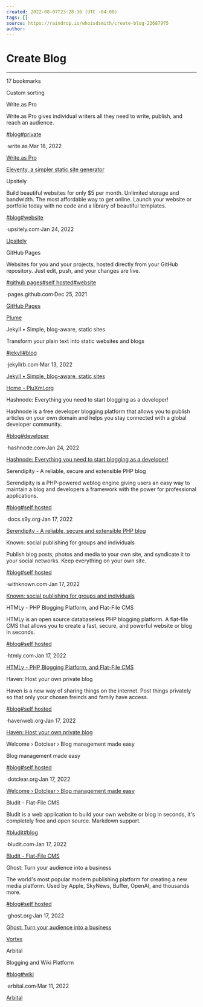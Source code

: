 ```yaml
---
created: 2022-08-07T23:28:36 (UTC -04:00)
tags: []
source: https://raindrop.io/whoisdsmith/create-blog-23687975
author: 
---
```


# Create Blog

---
17 bookmarks

Custom sorting

Write.as Pro

Write.as Pro gives individual writers all they need to write, publish, and reach an audience.

[#blog](https://raindrop.io/whoisdsmith/create-blog-23687975/search/sort=-sort&perpage=30&page=0&search=%23blog)[#private](https://raindrop.io/whoisdsmith/create-blog-23687975/search/sort=-sort&perpage=30&page=0&search=%23private)

·write.as·Mar 18, 2022

[Write.as Pro](https://write.as/pro)

[Eleventy, a simpler static site generator](https://www.11ty.dev/)

Upsitely

Build beautiful websites for only $5 per month. Unlimited storage and bandwidth. The most affordable way to get online. Launch your website or portfolio today with no code and a library of beautiful templates.

[#blog](https://raindrop.io/whoisdsmith/create-blog-23687975/search/sort=-sort&perpage=30&page=0&search=%23blog)[#website](https://raindrop.io/whoisdsmith/create-blog-23687975/search/sort=-sort&perpage=30&page=0&search=%23website)

·upsitely.com·Jan 24, 2022

[Upsitely](https://www.upsitely.com/?ref=producthunt)

GitHub Pages

Websites for you and your projects, hosted directly from your GitHub repository. Just edit, push, and your changes are live.

[#github pages](https://raindrop.io/whoisdsmith/create-blog-23687975/search/sort=-sort&perpage=30&page=0&search=%22%23github+pages%22)[#self hosted](https://raindrop.io/whoisdsmith/create-blog-23687975/search/sort=-sort&perpage=30&page=0&search=%22%23self+hosted%22)[#website](https://raindrop.io/whoisdsmith/create-blog-23687975/search/sort=-sort&perpage=30&page=0&search=%23website)

·pages.github.com·Dec 25, 2021

[GitHub Pages](https://pages.github.com/)

[Plume](https://joinplu.me/)

Jekyll • Simple, blog-aware, static sites

Transform your plain text into static websites and blogs

[#jekyll](https://raindrop.io/whoisdsmith/create-blog-23687975/search/sort=-sort&perpage=30&page=0&search=%23jekyll)[#blog](https://raindrop.io/whoisdsmith/create-blog-23687975/search/sort=-sort&perpage=30&page=0&search=%23blog)

·jekyllrb.com·Mar 13, 2022

[Jekyll • Simple, blog-aware, static sites](https://jekyllrb.com/?ref=humans.fyi)

[Home - PluXml.org](https://pluxml.org/)

Hashnode: Everything you need to start blogging as a developer!

Hashnode is a free developer blogging platform that allows you to publish articles on your own domain and helps you stay connected with a global developer community.

[#blog](https://raindrop.io/whoisdsmith/create-blog-23687975/search/sort=-sort&perpage=30&page=0&search=%23blog)[#developer](https://raindrop.io/whoisdsmith/create-blog-23687975/search/sort=-sort&perpage=30&page=0&search=%23developer)

·hashnode.com·Jan 24, 2022

[Hashnode: Everything you need to start blogging as a developer!](https://hashnode.com/)

Serendipity - A reliable, secure and extensible PHP blog

Serendipity is a PHP-powered weblog engine giving users an easy way to maintain a blog and developers a framework with the power for professional applications.

[#blog](https://raindrop.io/whoisdsmith/create-blog-23687975/search/sort=-sort&perpage=30&page=0&search=%23blog)[#self hosted](https://raindrop.io/whoisdsmith/create-blog-23687975/search/sort=-sort&perpage=30&page=0&search=%22%23self+hosted%22)

·docs.s9y.org·Jan 17, 2022

[Serendipity - A reliable, secure and extensible PHP blog](https://docs.s9y.org/)

Known: social publishing for groups and individuals

Publish blog posts, photos and media to your own site, and syndicate it to your social networks. Keep everything on your own site.

[#blog](https://raindrop.io/whoisdsmith/create-blog-23687975/search/sort=-sort&perpage=30&page=0&search=%23blog)[#self hosted](https://raindrop.io/whoisdsmith/create-blog-23687975/search/sort=-sort&perpage=30&page=0&search=%22%23self+hosted%22)

·withknown.com·Jan 17, 2022

[Known: social publishing for groups and individuals](https://withknown.com/)

HTMLy - PHP Blogging Platform, and Flat-File CMS

HTMLy is an open source databaseless PHP blogging platform. A flat-file CMS that allows you to create a fast, secure, and powerful website or blog in seconds.

[#blog](https://raindrop.io/whoisdsmith/create-blog-23687975/search/sort=-sort&perpage=30&page=0&search=%23blog)[#self hosted](https://raindrop.io/whoisdsmith/create-blog-23687975/search/sort=-sort&perpage=30&page=0&search=%22%23self+hosted%22)

·htmly.com·Jan 17, 2022

[HTMLy - PHP Blogging Platform, and Flat-File CMS](https://www.htmly.com/)

Haven: Host your own private blog

Haven is a new way of sharing things on the internet. Post things privately so that only your chosen freinds and family have access.

[#blog](https://raindrop.io/whoisdsmith/create-blog-23687975/search/sort=-sort&perpage=30&page=0&search=%23blog)[#self hosted](https://raindrop.io/whoisdsmith/create-blog-23687975/search/sort=-sort&perpage=30&page=0&search=%22%23self+hosted%22)

·havenweb.org·Jan 17, 2022

[Haven: Host your own private blog](https://havenweb.org/index.html)

Welcome › Dotclear › Blog management made easy

Blog management made easy

[#blog](https://raindrop.io/whoisdsmith/create-blog-23687975/search/sort=-sort&perpage=30&page=0&search=%23blog)[#self hosted](https://raindrop.io/whoisdsmith/create-blog-23687975/search/sort=-sort&perpage=30&page=0&search=%22%23self+hosted%22)

·dotclear.org·Jan 17, 2022

[Welcome › Dotclear › Blog management made easy](https://dotclear.org/)

Bludit - Flat-File CMS

Bludit is a web application to build your own website or blog in seconds, it's completely free and open source. Markdown support.

[#bludit](https://raindrop.io/whoisdsmith/create-blog-23687975/search/sort=-sort&perpage=30&page=0&search=%23bludit)[#blog](https://raindrop.io/whoisdsmith/create-blog-23687975/search/sort=-sort&perpage=30&page=0&search=%23blog)

·bludit.com·Jan 17, 2022

[Bludit - Flat-File CMS](https://www.bludit.com/)

Ghost: Turn your audience into a business

The world's most popular modern publishing platform for creating a new media platform. Used by Apple, SkyNews, Buffer, OpenAI, and thousands more.

[#blog](https://raindrop.io/whoisdsmith/create-blog-23687975/search/sort=-sort&perpage=30&page=0&search=%23blog)[#self hosted](https://raindrop.io/whoisdsmith/create-blog-23687975/search/sort=-sort&perpage=30&page=0&search=%22%23self+hosted%22)

·ghost.org·Jan 17, 2022

[Ghost: Turn your audience into a business](https://ghost.org/)

[Vortex](https://www.hydralite.io/vortex?ref=producthunt)

Arbital

Blogging and Wiki Platform

[#blog](https://raindrop.io/whoisdsmith/create-blog-23687975/search/sort=-sort&perpage=30&page=0&search=%23blog)[#wiki](https://raindrop.io/whoisdsmith/create-blog-23687975/search/sort=-sort&perpage=30&page=0&search=%23wiki)

·arbital.com·Mar 11, 2022

[Arbital](https://arbital.com/)
